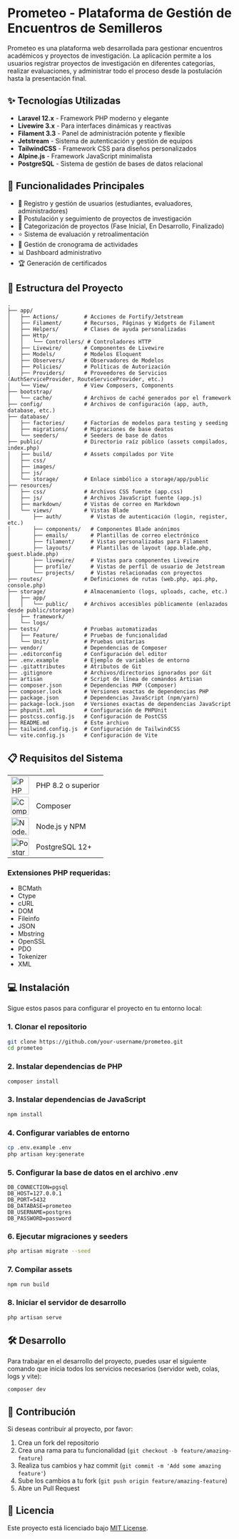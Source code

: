 # Prometeo - Plataforma de Gestión de Encuentros de Semilleros

Prometeo es una plataforma web desarrollada para gestionar encuentros académicos y proyectos de investigación. La aplicación permite a los usuarios registrar proyectos de investigación en diferentes categorías, realizar evaluaciones, y administrar todo el proceso desde la postulación hasta la presentación final.

## ✨ Tecnologías Utilizadas

- **Laravel 12.x** - Framework PHP moderno y elegante 
- **Livewire 3.x** - Para interfaces dinámicas y reactivas
- **Filament 3.3** - Panel de administración potente y flexible
- **Jetstream** - Sistema de autenticación y gestión de equipos
- **TailwindCSS** - Framework CSS para diseños personalizados
- **Alpine.js** - Framework JavaScript minimalista
- **PostgreSQL** - Sistema de gestión de bases de datos relacional

## 🚀 Funcionalidades Principales

- 👥 Registro y gestión de usuarios (estudiantes, evaluadores, administradores)
- 📝 Postulación y seguimiento de proyectos de investigación
- 🔖 Categorización de proyectos (Fase Inicial, En Desarrollo, Finalizado)
- ⭐ Sistema de evaluación y retroalimentación
- 📅 Gestión de cronograma de actividades
- 📊 Dashboard administrativo
- 🏆 Generación de certificados

## 📂 Estructura del Proyecto

```
.
├── app/
│   ├── Actions/        # Acciones de Fortify/Jetstream
│   ├── Filament/       # Recursos, Páginas y Widgets de Filament
│   ├── Helpers/        # Clases de ayuda personalizadas
│   ├── Http/
│   │   └── Controllers/ # Controladores HTTP
│   ├── Livewire/       # Componentes de Livewire
│   ├── Models/         # Modelos Eloquent
│   ├── Observers/      # Observadores de Modelos
│   ├── Policies/       # Políticas de Autorización
│   ├── Providers/      # Proveedores de Servicios (AuthServiceProvider, RouteServiceProvider, etc.)
│   └── View/           # View Composers, Components
├── bootstrap/
│   └── cache/          # Archivos de caché generados por el framework
├── config/             # Archivos de configuración (app, auth, database, etc.)
├── database/
│   ├── factories/      # Factorías de modelos para testing y seeding
│   ├── migrations/     # Migraciones de base deatos
│   └── seeders/        # Seeders de base de datos
├── public/             # Directorio raíz público (assets compilados, index.php)
│   ├── build/          # Assets compilados por Vite
│   ├── css/
│   ├── images/
│   ├── js/
│   └── storage/        # Enlace simbólico a storage/app/public
├── resources/
│   ├── css/            # Archivos CSS fuente (app.css)
│   ├── js/             # Archivos JavaScript fuente (app.js)
│   ├── markdown/       # Vistas de correo en Markdown
│   └── views/          # Vistas Blade
│       ├── auth/         # Vistas de autenticación (login, register, etc.)
│       ├── components/   # Componentes Blade anónimos
│       ├── emails/       # Plantillas de correo electrónico
│       ├── filament/     # Vistas personalizadas para Filament
│       ├── layouts/      # Plantillas de layout (app.blade.php, guest.blade.php)
│       ├── livewire/     # Vistas para componentes Livewire
│       ├── profile/      # Vistas de perfil de usuario de Jetstream
│       └── projects/     # Vistas relacionadas con proyectos
├── routes/             # Definiciones de rutas (web.php, api.php, console.php)
├── storage/            # Almacenamiento (logs, uploads, cache, etc.)
│   ├── app/
│   │   └── public/     # Archivos accesibles públicamente (enlazados desde public/storage)
│   ├── framework/
│   └── logs/
├── tests/              # Pruebas automatizadas
│   ├── Feature/        # Pruebas de funcionalidad
│   └── Unit/           # Pruebas unitarias
├── vendor/             # Dependencias de Composer
├── .editorconfig       # Configuración del editor
├── .env.example        # Ejemplo de variables de entorno
├── .gitattributes      # Atributos de Git
├── .gitignore          # Archivos/directorios ignorados por Git
├── artisan             # Script de línea de comandos Artisan
├── composer.json       # Dependencias PHP (Composer)
├── composer.lock       # Versiones exactas de dependencias PHP
├── package.json        # Dependencias JavaScript (npm/yarn)
├── package-lock.json   # Versiones exactas de dependencias JavaScript
├── phpunit.xml         # Configuración de PHPUnit
├── postcss.config.js   # Configuración de PostCSS
├── README.md           # Este archivo
├── tailwind.config.js  # Configuración de TailwindCSS
└── vite.config.js      # Configuración de Vite
```

## 📋 Requisitos del Sistema

<table>
  <tr>
    <td>
      <img src="https://www.php.net/images/logos/new-php-logo.svg" width="40" alt="PHP Logo">
    </td>
    <td>PHP 8.2 o superior</td>
  </tr>
  <tr>
    <td>
      <img src="https://getcomposer.org/img/logo-composer-transparent.png" width="40" alt="Composer Logo">
    </td>
    <td>Composer</td>
  </tr>
  <tr>
    <td>
      <img src="https://nodejs.org/static/images/logo.svg" width="40" alt="Node.js Logo">
    </td>
    <td>Node.js y NPM</td>
  </tr>
  <tr>
    <td>
      <img src="https://www.postgresql.org/media/img/about/press/elephant.png" width="40" alt="PostgreSQL Logo">
    </td>
    <td>PostgreSQL 12+ </td>
  </tr>
</table>

### Extensiones PHP requeridas:

- BCMath
- Ctype
- cURL
- DOM
- Fileinfo
- JSON
- Mbstring
- OpenSSL
- PDO
- Tokenizer
- XML

## 💻 Instalación

Sigue estos pasos para configurar el proyecto en tu entorno local:

### 1. Clonar el repositorio

```bash
git clone https://github.com/your-username/prometeo.git
cd prometeo
```

### 2. Instalar dependencias de PHP

```bash
composer install
```

### 3. Instalar dependencias de JavaScript

```bash
npm install
```

### 4. Configurar variables de entorno

```bash
cp .env.example .env
php artisan key:generate
```

### 5. Configurar la base de datos en el archivo .env

```
DB_CONNECTION=pgsql
DB_HOST=127.0.0.1
DB_PORT=5432
DB_DATABASE=prometeo
DB_USERNAME=postgres
DB_PASSWORD=password
```

### 6. Ejecutar migraciones y seeders

```bash
php artisan migrate --seed
```

### 7. Compilar assets

```bash
npm run build
```

### 8. Iniciar el servidor de desarrollo

```bash
php artisan serve
```

## 🛠️ Desarrollo

Para trabajar en el desarrollo del proyecto, puedes usar el siguiente comando que inicia todos los servicios necesarios (servidor web, colas, logs y vite):

```bash
composer dev
```

## 👥 Contribución

Si deseas contribuir al proyecto, por favor:

1. Crea un fork del repositorio
2. Crea una rama para tu funcionalidad (`git checkout -b feature/amazing-feature`)
3. Realiza tus cambios y haz commit (`git commit -m 'Add some amazing feature'`)
4. Sube los cambios a tu fork (`git push origin feature/amazing-feature`)
5. Abre un Pull Request

## 📄 Licencia

Este proyecto está licenciado bajo [MIT License](LICENSE).
